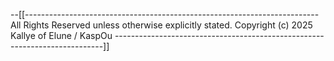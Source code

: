 --[[-------------------------------------------------------------------------
 All Rights Reserved unless otherwise explicitly stated.
 Copyright (c) 2025 Kallye of Elune / KaspOu
---------------------------------------------------------------------------]]
